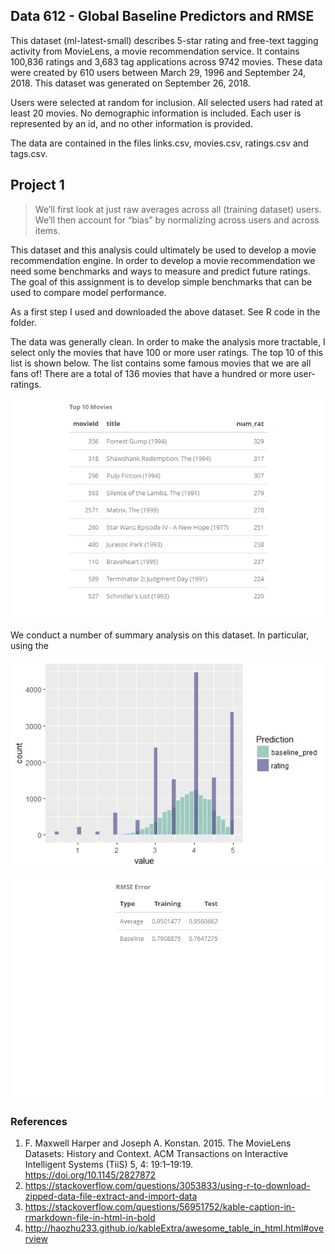 ## Data 612 - Global Baseline Predictors and RMSE

This dataset (ml-latest-small) describes 5-star rating and free-text tagging activity from MovieLens, a movie recommendation service. It contains 100,836 ratings and 3,683 tag applications across 9742 movies. These data were created by 610 users between March 29, 1996 and September 24, 2018. This dataset was generated on September 26, 2018.

Users were selected at random for inclusion. All selected users had rated at least 20 movies. No demographic information is included. Each user is represented by an id, and no other information is provided.

The data are contained in the files links.csv, movies.csv, ratings.csv and tags.csv. 

## Project 1
> We’ll first look at just raw averages across all (training dataset) users. We’ll then account for “bias” by normalizing across users and across items.

This dataset and this analysis could ultimately be used to develop a movie recommendation engine. In order to develop a movie recommendation we need some benchmarks and ways to measure and predict future ratings. The goal of this assignment is to develop simple benchmarks that can be used to compare model performance. 

As a first step I used and downloaded the above dataset. See R code in the folder. 

The data was generally clean. In order to make the analysis more tractable, I select only the movies that have 100 or more user ratings. The top 10 of this list is shown below. The list contains some famous movies that we are all fans of! There are a total of 136 movies that have a hundred or more user-ratings. 

![](images/top10movies.png)

We conduct a number of summary analysis on this dataset. In particular, using the 

![](images/rating_hist.png)

![](images/summary.png)

### References
1. F. Maxwell Harper and Joseph A. Konstan. 2015. The MovieLens Datasets: History and Context. ACM Transactions on Interactive Intelligent Systems (TiiS) 5, 4: 19:1–19:19. 
https://doi.org/10.1145/2827872
2. https://stackoverflow.com/questions/3053833/using-r-to-download-zipped-data-file-extract-and-import-data
3. https://stackoverflow.com/questions/56951752/kable-caption-in-rmarkdown-file-in-html-in-bold
4. http://haozhu233.github.io/kableExtra/awesome_table_in_html.html#overview
